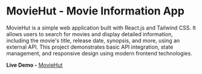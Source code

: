 # MovieHut - Movie Information App

MovieHut is a simple web application built with React.js and Tailwind CSS. It allows users to search for movies and display detailed information, including the movie's title, release date, synopsis, and more, using an external API. This project demonstrates basic API integration, state management, and responsive design using modern frontend technologies.

**Live Demo -** [MovieHut](https://movie-hunt-anand-yellojus-projects.vercel.app/)
<!--
## Table of Contents

- [Screenshots](#screenshots)
- [Installation](#installation)
- [Usage](#usage)
- [Features](#features)
- [Technologies Used](#technologies-used)
- [Contributing](#contributing)
- [Credits](#credits)
- [License](#license)

## Screenshots

![Homepage](public/UI.png)

## Installation

To set up this project locally, follow these steps:

1. Clone the repository:
    ```bash
    git clone https://github.com/anandyelloju/movie-hunt.git
    ```
2. Navigate to the project directory:
    ```bash
    cd movie-hut
    ```
3. Install the dependencies:
    ```bash
    npm install
    ```
4. Start the development server:
    ```bash
    npm run dev
    ```

## Usage

After installation, you can run the project locally using the development server. The app includes the following features:

- **Search Bar:** Allows users to search for their favorite movies.
- **Movie Details:** Displays detailed information such as the title, release date, and synopsis.
- **Responsive Design:** Optimized for various screen sizes.

## Features

- **Movie Search:** Easily search for movies and get detailed information using an API.
- **Responsive Design:** Ensures a smooth user experience on both desktop and mobile devices.
- **API Integration:** Fetches real-time data from a movie API.

## Technologies Used

- **React.js:** JavaScript library for building user interfaces.
- **Tailwind CSS:** Utility-first CSS framework for styling.
- **Vite:** Fast frontend tooling for development.
- **External API:** Used to fetch movie data dynamically.

[![My Skills](https://skillicons.dev/icons?i=react,tailwindcss,vite,api,javascript,html,css,vscode,github)](https://skillicons.dev)

## Contributing

Contributions are always welcome! - If you have suggestions or improvements.

## Credits

- **React.js:** For providing a powerful framework for building UIs.
- **Tailwind CSS:** For flexible and customizable styling.
- **Vite:** For efficient and fast development.
- **External API:** For real-time movie data.
- [Anand Yelloju](https://github.com/anandyelloju) - Project Creator

## License

This project is licensed under the [MIT License](https://choosealicense.com/licenses/mit/) - see the [LICENSE](https://github.com/your-github-username/movie-hut/blob/main/LICENSE) file for details.
